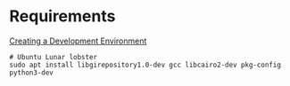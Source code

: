 # Requirements

[Creating a Development Environment](https://pygobject.readthedocs.io/en/latest/devguide/dev_environ.html#devenv)

```shell
# Ubuntu Lunar lobster
sudo apt install libgirepository1.0-dev gcc libcairo2-dev pkg-config python3-dev
```

